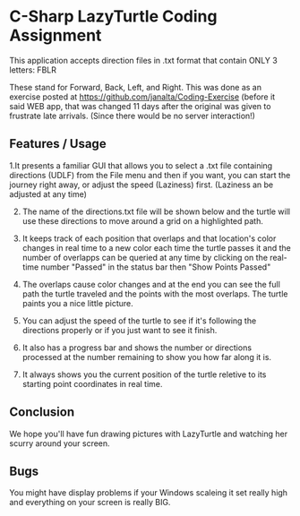 # C-Sharp LazyTurtle Coding Assignment

This application accepts direction files in .txt format that contain ONLY 3 letters: FBLR

These stand for Forward, Back, Left, and Right. This was done as an exercise posted at https://github.com/janalta/Coding-Exercise (before it said WEB app, that was changed 11 days after the original was given to frustrate late arrivals. (Since there would be no server interaction!)

## Features / Usage

1.It presents a familiar GUI that allows you to select a .txt file containing directions (UDLF) from the File menu and then if you want, you can start the journey right away, or adjust the speed (Laziness) first. (Laziness an be adjusted at any time)

2. The name of the directions.txt file will be shown below and the turtle will use these directions to move around a grid on a highlighted path.

3. It keeps track of each position that overlaps and that location's color changes in real time to a new color each time the turtle passes it and the number of overlapps can be queried at any time by clicking on the real-time number "Passed" in the status bar then "Show Points Passed"

4. The overlaps cause color changes and at the end you can see the full path the turtle traveled and the points with the most overlaps. The turtle paints you a nice little picture.

5. You can adjust the speed of the turtle to see if it's following the directions properly or if you just want to see it finish.

6. It also has a progress bar and shows the number or directions processed at the number remaining to show you how far along it is.

7. It always shows you the current position of the turtle reletive to its starting point coordinates in real time.

## Conclusion

We hope you'll have fun drawing pictures with LazyTurtle and watching her scurry around your screen.

## Bugs

You might have display problems if your Windows scaleing it set really high and everything on your screen is really BIG.
